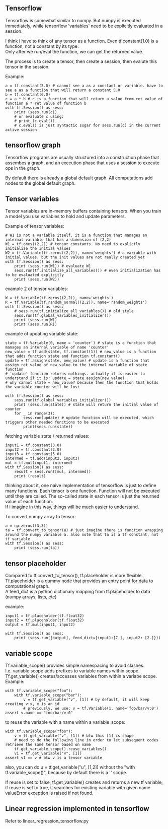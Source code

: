 Tensorflow
------------------------

Tensorflow is somewhat similar to numpy.
But numpy is executed immediately, while tensorflow 'variables' need to be explicitly evaluated in a session.

I think i have to think of any tensor as a function.
Even tf.constant(1.0) is a function, not a constant by its type.  
Only after we run/eval the function, we can get the returned value.

The process is to create a tensor, then create a session, then evalute this tensor in the session.

Example:  
```
a = tf.constant(5.0) # cannot see a as a constant or variable. have to see a as a function that will return a constant 5.0
b = tf.constant(6.0)
c = a * b # c is a function that will return a value from ret value of function a * ret value of function b
with tf.Session() as sess:
	print (sess.run(c))
	# or evaluate c using: 
	# print (c.eval())
	# c.eval() is just syntactic sugar for sess.run(c) in the current active session
```

tensorflow graph
----------------------------

Tensorflow programs are usually structured into a construction phase that assembes a graph,
and an execution phase that uses a session to execute ops in the graph.

By default there is already a global default graph.
All computations add nodes to the global default graph.


Tensor variables
----------------------------------

Tensor variables are in-memory buffers containing tensors.
When you train a model you use variables to hold and update parameters.

Example of tensor variables:  
```
# W1 is not a variable itself. it is a function that manages an internal variable that has a dimension of (2,2)
W1 = tf.ones((2,2)) # tensor constants. No need to explictly initialize the initial values
W2 = tf.Variable(tf.zeros((2,2)), name='weights') # a variable with initial values; but the init values are not really created yet
with tf.Session() as sess:
	print (sess.run(W1)) # evaluate W1
	sess.run(tf.initialize_all_variables()) # even initialization has to be evaluated explicitly
	print (sess.run(W2))
```

example 2 of tensor variables:  
```
W = tf.Variable(tf.zeros((2,2)), name='weights')
R = tf.Variable(tf.random_normal((2,2)), name='random_weights')
with tf.Session() as sess:
	# sess.run(tf.initialize_all_variables()) # old style
	sess.run(tf.global_variables_initializer())
	print (sess.run(W))
	print (sess.run(R))
```

example of updating variable state:   
```
state = tf.Variable(0, name = 'counter') # state is a function that manages an internal variable of name 'counter'
new_value = tf.add(state, tf.constant(1)) # new_value is a function that adds function state and function tf.constant()
update = tf.assign(state, new_value) # update is a function that assign ret value of new_value to the internal variable of state function
# 'update' function returns nothings. actually it is easier to understand if it is: update = state.assign(new_value)
# why cannot state = new_value? because then the function that holds the variable counter will be lost

with tf.Session() as sess:
	sess.run(tf.global_variables_initializer())
	print (sess.run(state)) # state will return the initial value of counter
	for _ in range(3):
		sess.run(update) # update function will be executed, which triggers other needed functions to be executed
		print(sess.run(state))
```

fetching variable state / returned values:  
```
input1 = tf.constant(3.0)
input2 = tf.constant(2.0)
input3 = tf.constant(5.0)
intermed = tf.add(input2, input3)
mul = tf.mul(input1, intermed)
with tf.Session() as sess:
	result = sess.run([mul, intermed])
	print (result)
```

thinking about it, one naive implementation of tensorflow is just to define many functions.
Each tensor is one function.
Function will not be executed until they are called.
The so-called state in each tensor is just the returned value of each function.  
If i imagine in this way, things will be much easier to understand.

To convert numpy array to tensor:  
```
a = np.zeros((3,3))
ta = tf.convert_to_tensor(a) # just imagine there is function wrapping around the numpy variable a. also note that ta is a tf constant, not tf variable
with tf.Session() as sess:
	print (sess.run(ta))
```

tensor placeholder
-----------------------------------------------

Compared to tf.convert_to_tensor(), tf.placeholder is more flexible.
Tf.placeholder is a dummy node that provides an entry point for data to computational graph.  
A feed_dict is a python dictionary mapping from tf.placeholder to data (numpy arrays, lists, etc)

example:  
```
input1 = tf.placeholder(tf.float32)
input2 = tf.placeholder(tf.float32)
output = tf.mul(input1, input2)

with tf.Session() as sess:
	print (sess.run([output], feed_dict={input1:[7.], input2: [2.]}))
```

variable scope
----------------------------------------

Tf.variable_scope() provides simple namespacing to avoid clashes.  
I.e. variable scope adds prefixes to variable names within scope.  
Tf.get_variable() creates/accesses variables from within a variabe scope.  
Example:  
```
with tf.variable_scope("foo"):
	with tf.variable_scope("bar"):
		v = tf.get_variable("v", [1]) # by default, it will keep creating v:x, x is an id
		# previously, we use: v = tf.Variable(1, name='foo/bar/v:0')
assert v.name == "foo/bar/v:0"
```
to reuse the variable with a name within a variable_scope:  
```
with tf.variable_scope("foo"):
	v = tf.get_variable("v", [1]) # btw this [1] is shape
	# need to do the following line in order to let subsequent codes retrieve the same tensor based on name
	tf.get_variable_scope().reuse_variables()
	v1 = tf.get_variable("v", [1])
assert v1 == v # btw v is a tensor variable
```

also, you can do u = tf.get_variable("u", [1,2]) without the "with tf.variable_scope()",
because by default there is a '' scope.

If reuse is set to false, tf.get_variable() creates and returns a new tf variable;  
if reuse is set to true, it searches for existing variable with given name. valueError exception is raised if not found.


Linear regression implemented in tensorflow
-------------------------------------------------

Refer to linear_regression_tensorflow.py
